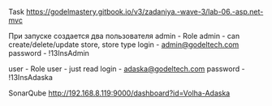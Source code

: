 Task
https://godelmastery.gitbook.io/v3/zadaniya.-wave-3/lab-06.-asp.net-mvc

При запуске создается два пользователя 
admin - Role admin - can create/delete/update store, store type
login - admin@godeltech.com
password - !13InsAdmin

user - Role user - just read 
login - adaska@godeltech.com
password - !13InsAdaska

SonarQube
http://192.168.8.119:9000/dashboard?id=Volha-Adaska